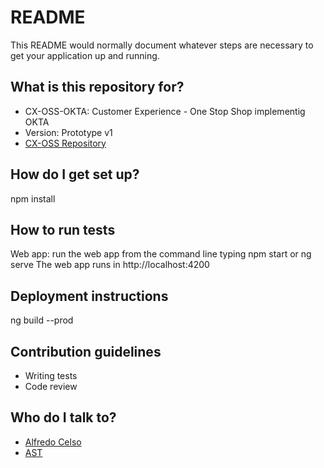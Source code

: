 # README #

This README would normally document whatever steps are necessary to get your application up and running.

## What is this repository for? ##

* CX-OSS-OKTA: Customer Experience - One Stop Shop implementig OKTA
* Version: Prototype v1
* [CX-OSS Repository](https://bitbucket.org/oliverwymantechssg/career-cxoss-main-fe/src)

## How do I get set up? ##

npm install

## How to run tests ##
 Web app: run the web app from the command line typing npm start or ng serve
 The web app runs in http://localhost:4200 
 
## Deployment instructions ##
 ng build --prod

## Contribution guidelines ##

* Writing tests
* Code review

## Who do I talk to? ##

* [Alfredo Celso](https://colleagueconnect.mysite.mmc.com/pages/aboutme.aspx?accountname=mercer%5calfredo%2dcelso)
* [AST](http://solutions.mercer.com/InformationSolutions/SitePages/AST.aspx)
